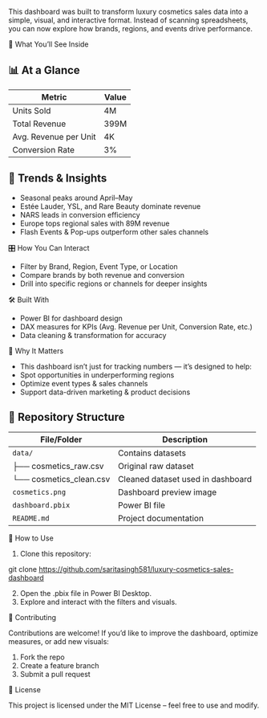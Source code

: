 This dashboard was built to transform luxury cosmetics sales data into a simple, visual, and interactive format. Instead of scanning spreadsheets, you can now explore how brands, regions, and events drive performance.

🌟 What You’ll See Inside

## 📊 At a Glance  

| Metric                  | Value   |
|--------------------------|---------|
| Units Sold              | 4M      |
| Total Revenue           | 399M    |
| Avg. Revenue per Unit   | 4K      |
| Conversion Rate         | 3%      |


 ## 🔎 Trends & Insights  

- Seasonal peaks around April–May  
- Estée Lauder, YSL, and Rare Beauty dominate revenue  
- NARS leads in conversion efficiency  
- Europe tops regional sales with 89M revenue  
- Flash Events & Pop-ups outperform other sales channels
  
🎛 How You Can Interact  

  - Filter by Brand, Region, Event Type, or Location  
  - Compare brands by both revenue and conversion  
  - Drill into specific regions or channels for deeper insights  

🛠 Built With  

  - Power BI for dashboard design  
  - DAX measures for KPIs (Avg. Revenue per Unit, Conversion Rate, etc.)  
  - Data cleaning & transformation for accuracy  

🚀 Why It Matters

 - This dashboard isn’t just for tracking numbers — it’s designed to help:  
 - Spot opportunities in underperforming regions  
 - Optimize event types & sales channels  
 - Support data-driven marketing & product decisions  

## 📂 Repository Structure  

| File/Folder       | Description                         |
|-------------------|-------------------------------------|
| `data/`           | Contains datasets                   |
| ├── cosmetics_raw.csv   | Original raw dataset           |
| └── cosmetics_clean.csv | Cleaned dataset used in dashboard |
| `cosmetics.png`   | Dashboard preview image             |
| `dashboard.pbix`  | Power BI file                       |
| `README.md`       | Project documentation               |

📌 How to Use

1. Clone this repository:

  git clone https://github.com/saritasingh581/luxury-cosmetics-sales-dashboard

2. Open the .pbix file in Power BI Desktop.
3. Explore and interact with the filters and visuals.

🤝 Contributing

  Contributions are welcome! If you’d like to improve the dashboard, optimize measures, or add new visuals:

 1. Fork the repo
 2. Create a feature branch  
 3. Submit a pull request  

📜 License

 This project is licensed under the MIT License – feel free to use and modify.
